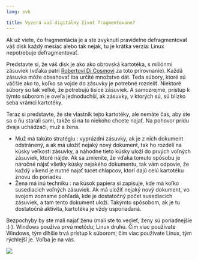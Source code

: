 ```yaml
---
lang: svk

title: Vyzerá vaš digitálny život fragmentovane?
---
```


Ak už viete, čo fragmentácia je a ste zvyknutí pravidelne defragmentovať váš disk každý mesiac alebo tak nejak, tu je krátka verzia: Linux nepotrebuje defragmentovať.

Predstavte si, že váš disk je ako ako obrovská kartotéka, s miliónmi zásuviek (vďaka patrí <a href="http://www.pps.jussieu.fr/~dicosmo/">Robertovi 
Di Cosmovi</a> za toto prirovnanie). Každá zásuvka môže obsahovať iba určité množstvo dát. Teda súbory, ktoré sú väčšie ako to, koľko sa vojde do zásuvky je potrebné rozdeliť. Niektoré súbory sú tak veľké, že potrebujú tisíce zásuviek. A samozrejme, prístup k týmto súborom je oveľa jednoduchší, ak zásuvky, v ktorých sú, sú blízko seba vrámci kartotéky.

Teraz si predstavte, že ste vlastník tejto kartotéky, ale nemáte čas, aby ste sa o ňu starali sami, takže si na to niekoho chcete najať. Na pohovor prídu dvaja uchádzači, muž a žena.

<ul>

<li>Muž má takúto stratégiu : vyprázdni zásuvky, ak je z nich dokument odstránený, a ak má uložiť nejaký nový dokument, tak ho rozdelí na kúsky veľkosti zásuvky, a náhodne tieto kúsky uloží do prvých voľných zásuviek, ktoré nájde. Ak sa zmienite, že vďaka tomuto spôsobu je náročné nájsť všetky kúsky nejakého dokumentu, tak vám odpovie, že každý víkend je nutné najať tucet chlapcov, ktorí dajú celú kartotéku znovu do poriadku.</li>

<li>Žena má inú techniku : na kúsok papiera si zapisuje, kde má koľko susediacich voľných zásuviek. Ak má uložiť nejaký nový dokument, vo svojom zozname pohľadá, kde je dostatočný počet susediacich zásuviek, a tam tento dokument uloží. Takýmto spôsobom, ak je tu dostatočná aktivita, kartotéka je vždy usporiadaná.</li>

</ul>

Bezpochyby by ste mali najať ženu (mali ste to vedieť, ženy sú poriadnejšie :) ). Windows používa prvú metódu; Linux druhú. Čím viac používate Windows, tým dlhšie trvá prístup k súborom; čím viac používate Linux, tým rýchlejší je. Voľba je na vás.

<img src="Images/defragment.png" />




